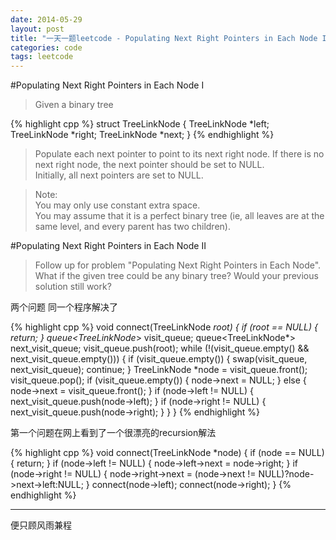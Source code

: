 ```yaml
---
date: 2014-05-29
layout: post
title: "一天一题leetcode - Populating Next Right Pointers in Each Node I & II"
categories: code
tags: leetcode
---
```


#Populating Next Right Pointers in Each Node I
>Given a binary tree   
<!--more-->
{% highlight cpp %}
struct TreeLinkNode {
    TreeLinkNode *left;
    TreeLinkNode *right;
    TreeLinkNode *next;
}
{% endhighlight %}
>Populate each next pointer to point to its next right node. If there is no next right node, the next pointer should be set to NULL.   
>Initially, all next pointers are set to NULL.   

>Note:   
>You may only use constant extra space.   
>You may assume that it is a perfect binary tree (ie, all leaves are at the same level, and every parent has two children).   

#Populating Next Right Pointers in Each Node II
>Follow up for problem "Populating Next Right Pointers in Each Node".   
>What if the given tree could be any binary tree? Would your previous solution still work?   

两个问题 同一个程序解决了   

{% highlight cpp %}
void connect(TreeLinkNode *root) {
    if (root == NULL) {
        return;
    }
    queue<TreeLinkNode*> visit_queue;
    queue<TreeLinkNode*> next_visit_queue;
    visit_queue.push(root);
    while (!(visit_queue.empty() && next_visit_queue.empty())) {
        if (visit_queue.empty()) {
            swap(visit_queue, next_visit_queue);
            continue;
        }
        TreeLinkNode *node = visit_queue.front();
        visit_queue.pop();
        if (visit_queue.empty()) {
            node->next = NULL;
        } else {
            node->next = visit_queue.front();
        }
        if (node->left != NULL) {
            next_visit_queue.push(node->left);
        }
        if (node->right != NULL) {
            next_visit_queue.push(node->right);
        }
    }
}
{% endhighlight %}

第一个问题在网上看到了一个很漂亮的recursion解法

{% highlight cpp %}
void connect(TreeLinkNode *node) {
    if (node == NULL) {
        return;
    }
    if (node->left != NULL) {
        node->left->next = node->right;
    }
    if (node->right != NULL) {
        node->right->next = (node->next != NULL)?node->next->left:NULL;
    }
    connect(node->left);
    connect(node->right);
}
{% endhighlight %}

---
便只顾风雨兼程   
